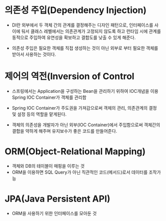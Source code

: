 # 의존성 주입(Dependency Injection)

 * DI란 외부에서 두 객체 간의 관계를 결정해주는 디자인 패턴으로, 인터페이스를 사이에 둬서 클래스 레벨에서는
의존관계가 고정되지 않도록 하고 런타임 시에 관계를 동적으로 주입하여 유연성을 확보하고 결합도를 낮출 수 있게 해준다.

 * 의존성 주입은 필요한 객체를 직접 생성하는 것이 아닌 외부로 부터 필요한 객체를 받아서 사용하는 것이다.

# 제어의 역전(Inversion of Control

 * 스프링에서는 Application을 구성하는 Bean을 관리하기 위하여 IOC개념을 이용
Spring IOC Container가 객체를 관리함

 * Spring IOC Container가 주도권을 가져감으로써
객체의 관리, 의존관계의 결정 및 설정 등의 역할을 맡게된다.

 * 객체의 의존성을 개발자가 아닌 외부(IOC Container)에서 주입함으로써
객체간의 결합을 약하게 해주며 유지보수가 좋은 코드를 만들어준다.

# ORM(Object-Relational Mapping)

 * 객체와 DB의 테이블이 매핑을 이루는 것
 * ORM을 이용하면 SQL Query가 아닌 직관적인 코드(메서드)로서 데이터를 조작가능

# JPA(Java Persistent API)

 * ORM을 사용하기 위한 인터페이스를 모아둔 것
